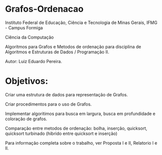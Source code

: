 # Grafos-Ordenacao

Instituto Federal de Educação, Ciência e Tecnologia de Minas Gerais, IFMG - Campus Formiga

Ciência da Computação

Algoritmos para Grafos e Metodos de ordenação para disciplina de Algoritmos e Estruturas de Dados / Programação II.

Autor: Luiz Eduardo Pereira.

# Objetivos:

Criar uma estrutura de dados para representação de Grafos.

Criar procedimentos para o uso de Grafos.

Implementar algoritimos para busca em largura, busca em profundidade e coloração de grafos.

Comparação entre metodos de ordenação: bolha, inserção, quicksort, quicksort turbinado (hibrido entre quicksort e inserção)

Para informação completa sobre o trabalho, ver Proposta I e II, Relatorio I e II.

